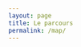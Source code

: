 ```yaml
---
layout: page
title: Le parcours
permalink: /map/
---
```




    
<div id="mapid" class="mapbig"> </div>

<script>
var mymap = L.map('mapid').setView([48.282094, 13.058854], 7);
var osmUrl='http://{s}.tile.openstreetmap.org/{z}/{x}/{y}.png';
var osmAttrib='Map data © <a href="http://openstreetmap.org">OpenStreetMap</a> contributors';
var osm = new L.TileLayer(osmUrl, {minZoom: 4, maxZoom: 12, attribution: osmAttrib});
mymap.addLayer(osm);
{% for post in site.posts %}
    {% if post.latitude %}
    L.marker([{{post.latitude}}, {{post.longitude}}]).addTo(mymap).bindPopup("<a href='{{ site.url | prepend: site.baseurl }}'> <strong>{{post.title}}</strong> </a>"); 
    {% endif %}
{% endfor %}
var latlngs = [
{% for post in site.posts %}
    {% if post.latitude %}
        [{{post.latitude}}, {{post.longitude}}]
            {% if forloop.last == false %}
            ,
        {% endif %}
   {% endif %}
{% endfor %}
]
var polyline = L.polyline(latlngs, {color: 'red'}).addTo(mymap);
</script>



 